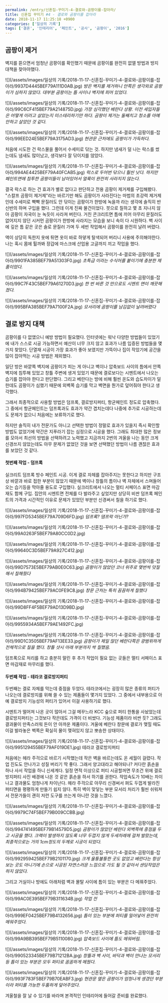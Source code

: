 ```yaml
---
permalink: /entry/신혼집-꾸미기-4-결로와-곰팡이를-잡아라/
title: 신혼집 꾸미기 #4 - 결로와 곰팡이를 잡아라
date: 2018-11-17 11:25:18 +0900
categories: ['일상의 기록']
tags: ['결혼', '인테리어', '페인트', '공사', '곰팡이', '2016']
---
```



## 곰팡이 제거
벽지를 뜯으면서 엄청난 곰팡이를 확인했기 때문에 곰팡이를 완전히 없앨 방법과 방지 대책을 찾아야했다.

![](/assets/images/일상의 기록/2018-11-17-신혼집-꾸미기-4-결로와-곰팡이를-잡아라/9937D4445BEF79A111D0AB.jpg)
*방은 벽지를 제거하니 안쪽은 생각외로 곰팡이가 심하지 않았다. 대부분 곰팡이는 틈 사이나 벽지에 피어 있었다.*

![](/assets/images/일상의 기록/2018-11-17-신혼집-꾸미기-4-결로와-곰팡이를-잡아라/99C6CF415BEF79A214875D.jpg)
*가장 심각했던 베란다 상황. 이전 세입자들은 어떻게 이러고 살았는지 미스테리하기만 하다. 곰팡이 제거는 둘째치고 청소를 아예 안하고 살았던 것 같다.*

![](/assets/images/일상의 기록/2018-11-17-신혼집-꾸미기-4-결로와-곰팡이를-잡아라/99EED24E5BEF79A3175AD3.jpg)
*현관문 근처에도 곰팡이가 가득하다.*


처음에 시도한 건 락스물을 풀어서 수세미로 닦는 것.
하지만 냄새가 덜 나는 락스를 썼는데도 냄새도 많이났고, 생각보다 잘 닦이지를 않았다.

![](/assets/images/일상의 기록/2018-11-17-신혼집-꾸미기-4-결로와-곰팡이를-잡아라/994AE4425BEF79A40FCAB5.jpg)
*락스로 두어번 닦으니 훨씬 낫다. 하지만 페인트면에 침투한 곰팡이들이 남아있어서 얼룩이 완전히 사라지지 않는다.*

결국 락스로 하는 건 효과가 별로 없다고 판단하고 전용 곰팡이 제거제를 구입해봤다.
"스칼프 곰팡이 제거제"라는 바르기만 해도 곰팡이가 사라진다는 마법의 초강력 제거제인데 수세미로 빡빡 문질러도 안 닦이는 곰팡이가 한방에 녹을까 라는 생각에 솔직히 반신반의 하며 구입을 했다.
그런데 이게 진짜 물건이었다.
붓으로 칠하고 몇 초 지나지 않아 곰팡이 자국이 눈 녹듯이 사라져 버린다. 거친 콘크리트면 틈에 끼어 아무리 문질러도 없어지지 않던 시커먼 곰팡이가 한방에 사라지는 모습을 보니 속이 다 시원하다.
벽 사이에 깊은 틈 같은 곳은 솔로 문질러 가며 두 세번 작업해서 곰팡이를 완전히 날려 버렸다.

액이 상당히 독한지 옷에 튀면 옷이 바로 하얗게 탈색되어 버리니 사용에 주의해야한다.
나는 혹시 몸에 튈까봐 장갑에 마스크에 산업용 고글까지 끼고 작업을 했다.

![](/assets/images/일상의 기록/2018-11-17-신혼집-꾸미기-4-결로와-곰팡이를-잡아라/9901FA385BEF79A51303F0.jpg)
*초특급 이라는 수식어를 붙이기에 충분한 제품이었다.*

![](/assets/images/일상의 기록/2018-11-17-신혼집-꾸미기-4-결로와-곰팡이를-잡아라/99C7F43C5BEF79A61270D3.jpg)
*한 번 바른 것 만으로도 시멘트 면이 깨끗해졌다.*

![](/assets/images/일상의 기록/2018-11-17-신혼집-꾸미기-4-결로와-곰팡이를-잡아라/995BFA385BEF79A7100F2A.jpg)
*모서리에 곰팡이를 남김없이 날려버렸다*


## 결로 방지 대책
곰팡이를 다 없앴으니 예방 방법이 필요했다.
인터넷에는 워낙 다양한 방법들이 있었기에 내가 스스로 시공 가능하면서 예산이 너무 크지 않고 효과가 나름 입증된 방법들을 몇 가지 찾았다.
단열재 시공이 가장 효과가 좋아 보였지만 가뜩이나 집이 작았기에 공간을 많이 잡아먹는 시공 방법은 제외했다.

일단 방은 바깥쪽 벽지에 곰팡이가 피는 게 아니고 벽이나 압축보드 사이의 틈에서 안쪽 벽지에 침투해 있었고 창틀 주변에 생겨 있었기 때문에 결로보다는 시멘트에서 나오는 습기를 잡아야 한다고 판단했다.
그리고 베란다는 방에 비해 훨씬 온도와 습도차이가 덜한데도 곰팡이가 심했기 때문에 외벽쪽 습기를 막고 벽면을 뭔가로 덮어줘야 한다고 생각했다.

그래서 최종적으로 사용할 방법은 덤프록, 결로방지퍼티, 항균페인트 정도로 압축했다.
그 중에서 항균페인트는 덤프록과도 효과가 약간 겹치는데다 나중에 추가로 시공하는데도 문제가 없으니 처음에는 보류하기로 했다.

하지만 솔직히 내가 전문가도 아니고 선택한 방법이 정말로 효과가 있을지 즉시 확인할 방법도 없었기에 약간은 지푸라기 잡는 심정으로 시공을 했다.
그래도 최대한 많은 정보를 모아서 최선의 방법을 선택하려고 노력했고 지금까지 2번의 겨울을 나는 동안 크게 신경쓰지 않았는데도 아무 문제가 없었던 것을 보면 선택했던 방법이 나름 괜찮은 효과를 보았던 것 같다.

#### 첫번째 작업 - 덤프록
실크리트 덤프록 방수 페인트 시공.
이게 결로 자체를 잡아주지는 못한다고 하지만 구조상 바깥과 바로 접한 부분이 많았기 때문에 벽이나 창틀의 틈이나 벽 자체에서 스며들어오는 습기등을 막아줄 용도로 구입했다. 실크리트에서 나오는 멀티 서페이스 표면 마감재도 함께 구입. 집안의 시멘트면 전체를 다 발라주고 싶었지만 상당히 비싼 덤프록 페인트의 가격과 시간적인 이유로 문제가 있었던 부분만 신경써서 칠을 하기로 했다.

![](/assets/images/일상의 기록/2018-11-17-신혼집-꾸미기-4-결로와-곰팡이를-잡아라/997FD5345BEF79A709D6FD.jpg)
*덤프록? 댐프락 아닌가?*

![](/assets/images/일상의 기록/2018-11-17-신혼집-꾸미기-4-결로와-곰팡이를-잡아라/99A0263F5BEF79A80CC0D2.jpg)


![](/assets/images/일상의 기록/2018-11-17-신혼집-꾸미기-4-결로와-곰팡이를-잡아라/99640C3D5BEF79A927C412.jpg)

![](/assets/images/일상의 기록/2018-11-17-신혼집-꾸미기-4-결로와-곰팡이를-잡아라/99D7573E5BEF79AB0E0C63.jpg)
*곰팡이가 많았던 코너 위주로 몇번씩 덧칠해서 칠해줬다*

![](/assets/images/일상의 기록/2018-11-17-신혼집-꾸미기-4-결로와-곰팡이를-잡아라/994B79425BEF79AC0FE9C8.jpg)
*창문 근처는 특히 꼼꼼하게 칠했다*

![](/assets/images/일상의 기록/2018-11-17-신혼집-꾸미기-4-결로와-곰팡이를-잡아라/99D8FF4F5BEF79AD13D9BD.jpg)

![](/assets/images/일상의 기록/2018-11-17-신혼집-꾸미기-4-결로와-곰팡이를-잡아라/9955934A5BEF79AE1492FC.jpg)

![](/assets/images/일상의 기록/2018-11-17-신혼집-꾸미기-4-결로와-곰팡이를-잡아라/99D1C3505BEF79AF13EE33.jpg)
*곰팡이가 제일 많던 베란다쪽은 광범위하게 전체적으로 칠을 했다. 창틀 샷시 아래 부분까지 싹 칠했음.*

덤프록으로 처리를 하고 충분히 말린 후 추가 작업이 필요 없는 곳들은 멀티 서페이스 표면 마감재로 마무리를 했다.


#### 두번째 작업 - 테라코 결로방지퍼티
두번째는 결로 자체를 막는데 중점을 두었다.
테라코에서는 굉장히 많은 종류의 퍼티가 나오는데 결로방지를 위해 쓸 수 있는 제품들이 몇가지 있었다.
그 중에서 내부용으로 아예 결로방지 기능성의 퍼티가 있어서 이걸 사용하기로 했다.

시멘트가 떨어져 나온 곳이 많아서 그걸 메꾸느라 KCC 숲으로 퍼티 한통을 사놨었는데 결로방지퍼티는 그것보다 작은데도 가격이 더 비쌌다. 기능성 제품이라 비싼 듯? 그래도 결과물이 만족스러워 돈이 안 아까운 제품이다. 겨울에 베란다 창문에 결로가 맺힐 때도 이걸 발라놓은 벽쪽은 확실히 물이 맺혀있지 않고 뽀송한 상태이다.

![](/assets/images/일상의 기록/2018-11-17-신혼집-꾸미기-4-결로와-곰팡이를-잡아라/995129455BEF79AF019DE1.jpg)
테라코 결로방지퍼티

처음에는 헤라 주걱으로 바르기 시작했는데 작은 벽을 바르는데도 온 세월이 걸렸다. 작업 진도도 안나가고 성질 버리기 딱 좋다.
그래서 양고대라고 해야되나? 커다란 흙손을 하나 사서 작업을 하니 신세계다.
일정 면적 이상으로 퍼티 시공할꺼면 무조건 위에 결로방지퍼티 사진 배경에 나온 것 같은 흙손을 하서 하기를 권한다.
작업속도가 10배는 차이나고 결과물도 엄청나게 차이난다. 헤라 주걱으로 아무리 신경써서 펴도 두껍게 발라진 퍼티면을 평평하게 만들기 쉽지 않다.
특히 벽이 맞닿는 부분 모서리 처리가 훨씬 쉬워져서 전문가들이 괜히 저런 도구를 쓰는게 아니란 것을 느꼈다.

![](/assets/images/일상의 기록/2018-11-17-신혼집-꾸미기-4-결로와-곰팡이를-잡아라/9979C74F5BEF79B009CCBB.jpg)

![](/assets/images/일상의 기록/2018-11-17-신혼집-꾸미기-4-결로와-곰팡이를-잡아라/994741495BEF79B14579D5.jpg)
*곰팡이가 많았던 베란다 외벽쪽에 중점을 두고 시공을 했다. 크랙이 발생하지 않도록 너무 두껍지 않게 두세차례에 걸쳐 발랐는데, 최종적으로는 거의 1cm정도의 두께로 시공이 되었다.*

![](/assets/images/일상의 기록/2018-11-17-신혼집-꾸미기-4-결로와-곰팡이를-잡아라/992959425BEF79B2101170.jpg)
*크게 울퉁불퉁한 곳도 없었고 베란다는 항상 보는 곳도 아니기에 손으로 시공된 자연스러운 느낌으로 가도 될 것 같아서 샌딩작업은 하지 않았다.*


그리고 거실이나 방에도 아래처럼 벽과 몰탈 사이에 틈이 있는 부분은 다 메꿔주었다.

![](/assets/images/일상의 기록/2018-11-17-신혼집-꾸미기-4-결로와-곰팡이를-잡아라/99AC0E395BEF79B311634B.jpg)
*작업 전*

![](/assets/images/일상의 기록/2018-11-17-신혼집-꾸미기-4-결로와-곰팡이를-잡아라/999EF0425BEF79B4132656.jpg)
*틈이 있는 부분에 퍼티를 밀어넣어 완전히 메워주었다.*

![](/assets/images/일상의 기록/2018-11-17-신혼집-꾸미기-4-결로와-곰팡이를-잡아라/99A9BB395BEF79B5110080.jpg)
*압축보드 사이에 틈도 메워버림.*

![](/assets/images/일상의 기록/2018-11-17-신혼집-꾸미기-4-결로와-곰팡이를-잡아라/990523345BEF79B71212BA.jpg)
*창틀과 벽 사이, 바닥과 벽이 만나는 모서리 등 틈이 있는 부분은 모두 퍼티로 꼼꼼하게 메웠다.*

![](/assets/images/일상의 기록/2018-11-17-신혼집-꾸미기-4-결로와-곰팡이를-잡아라/993F783F5BEF79B70EABF3.jpg)
*현관문 옆은 곰팡이가 엄청나게 생겼던 부분이라 퍼티를 가능한 두툼하게 덮어주었다.*

겨울철을 잘 날 수 있기를 바라며 본격적인 인테리어에 들어갈 준비를 완료했다.


